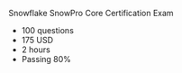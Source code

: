 Snowflake SnowPro Core Certification Exam


 - 100 questions 
 - 175 USD 
 - 2 hours 
 - Passing 80%



